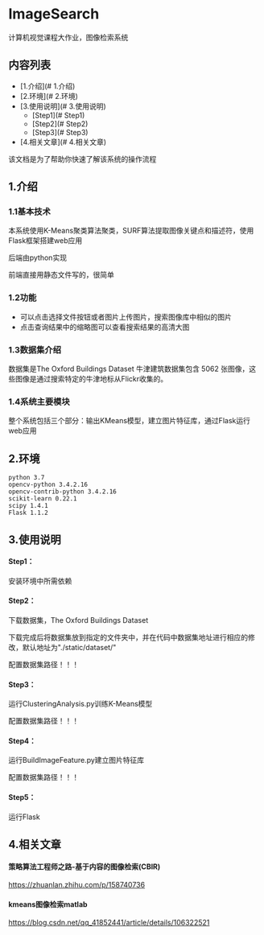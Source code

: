 # ImageSearch
计算机视觉课程大作业，图像检索系统

## 内容列表
- [1.介绍](# 1.介绍)
- [2.环境](# 2.环境)
- [3.使用说明](# 3.使用说明)
  - [Step1](# Step1)
  - [Step2](# Step2)
  - [Step3](# Step3)
- [4.相关文章](# 4.相关文章)

该文档是为了帮助你快速了解该系统的操作流程
## 1.介绍
### 1.1基本技术
本系统使用K-Means聚类算法聚类，SURF算法提取图像关键点和描述符，使用Flask框架搭建web应用

后端由python实现

前端直接用静态文件写的，很简单
### 1.2功能
- 可以点击选择文件按钮或者图片上传图片，搜索图像库中相似的图片
- 点击查询结果中的缩略图可以查看搜索结果的高清大图
### 1.3数据集介绍
数据集是The Oxford Buildings Dataset
牛津建筑数据集包含 5062 张图像，这些图像是通过搜索特定的牛津地标从Flickr收集的。
### 1.4系统主要模块
整个系统包括三个部分：输出KMeans模型，建立图片特征库，通过Flask运行web应用
## 2.环境
```shell
python 3.7
opencv-python 3.4.2.16
opencv-contrib-python 3.4.2.16
scikit-learn 0.22.1
scipy 1.4.1
Flask 1.1.2
```

## 3.使用说明
#### Step1：
安装环境中所需依赖
#### Step2：
下载数据集，The Oxford Buildings Dataset

下载完成后将数据集放到指定的文件夹中，并在代码中数据集地址进行相应的修改，默认地址为"./static/dataset/"

配置数据集路径！！！

#### Step3：
运行ClusteringAnalysis.py训练K-Means模型

配置数据集路径！！！

#### Step4：
运行BuildImageFeature.py建立图片特征库

配置数据集路径！！！

#### Step5：
运行Flask

## 4.相关文章
#### 策略算法工程师之路-基于内容的图像检索(CBIR)
https://zhuanlan.zhihu.com/p/158740736
#### kmeans图像检索matlab
https://blog.csdn.net/qq_41852441/article/details/106322521

